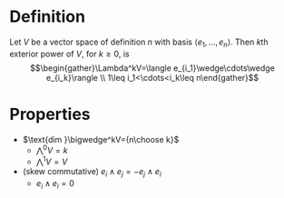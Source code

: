 # Definition
Let $V$ be a vector space of definition $n$ with basis $\langle e_1,\dots,e_n\rangle$. Then $k$th exterior power of $V$, for $k\geq 0$, is $$\begin{gather}\Lambda^kV=\langle e_{i_1}\wedge\cdots\wedge e_{i_k}\rangle \\ 1\leq i_1<\cdots<i_k\leq n\end{gather}$$ 

# Properties
- $\text{dim }\bigwedge^kV={n\choose k}$
	- $\bigwedge^0V=k$
	- $\bigwedge^1V=V$
- (skew commutative) $e_i\wedge e_j=-e_j\wedge e_i$
	- $e_i\wedge e_i=0$